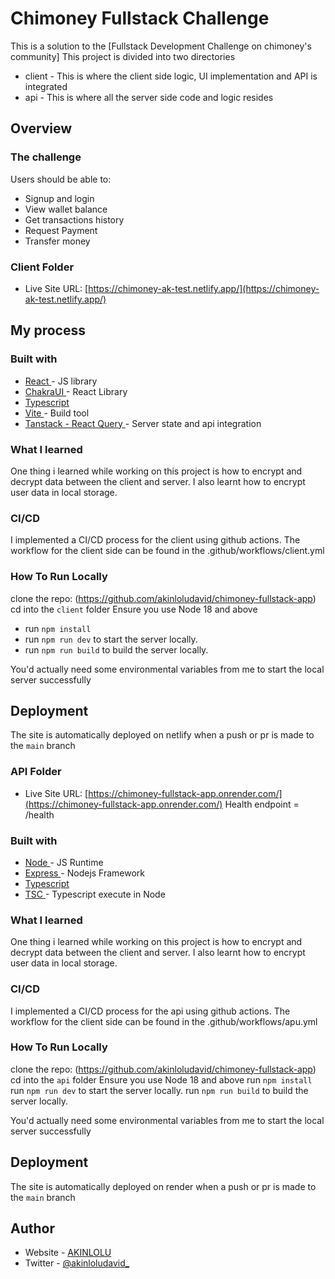 # Chimoney Fullstack Challenge

This is a solution to the [Fullstack Development Challenge on chimoney's community]
This project is divided into two directories 
- client - This is where the client side logic, UI implementation and API is integrated 
- api - This is where all the server side code and logic resides


## Overview

### The challenge

Users should be able to:

- Signup and login
- View wallet balance
- Get transactions history
- Request Payment
- Transfer money


### Client Folder


- Live Site URL: [https://chimoney-ak-test.netlify.app/](https://chimoney-ak-test.netlify.app/)

## My process

### Built with


- [React ](https://reactjs.org/) - JS library
- [ChakraUI ](https://chakra-ui.com/) - React Library
- [Typescript ](https://www.typescriptlang.org/) 
- [Vite ](https://vitejs.dev/) - Build tool
- [Tanstack - React Query ](https://tanstack.com/query/latest) - Server state and api integration




### What I learned

One thing i learned while working on this project is how to encrypt and decrypt data between the client and server.
I also learnt how to encrypt user data in local storage.


### CI/CD
I implemented a CI/CD process for the client using github actions. 
The workflow for the client side can be found in the .github/workflows/client.yml

### How To Run Locally

clone the repo: (https://github.com/akinloludavid/chimoney-fullstack-app)
cd into the ```client``` folder
Ensure you use Node 18 and above
- run ```npm install```
- run ```npm run dev``` to start the server locally.
- run ```npm run build``` to build the server locally.

You'd actually need some environmental variables from me to start the local server successfully

## Deployment
The site is automatically deployed on netlify when a push or pr is made to the ``main`` branch



### API Folder

- Live Site URL: [https://chimoney-fullstack-app.onrender.com/](https://chimoney-fullstack-app.onrender.com/)
Health endpoint = /health

### Built with


- [Node ](https://nodejs.org/) - JS Runtime
- [Express ](https://expressjs.com/) - Nodejs Framework
- [Typescript ](https://www.typescriptlang.org/) 
- [TSC ](https://www.npmjs.com/package/tsx) - Typescript execute in Node



### What I learned

One thing i learned while working on this project is how to encrypt and decrypt data between the client and server.
I also learnt how to encrypt user data in local storage.


### CI/CD
I implemented a CI/CD process for the api using github actions. 
The workflow for the client side can be found in the .github/workflows/apu.yml

### How To Run Locally

clone the repo: (https://github.com/akinloludavid/chimoney-fullstack-app)
cd into the ```api``` folder
Ensure you use Node 18 and above
run ```npm install```
run ```npm run dev``` to start the server locally.
run ```npm run build``` to build the server locally.

You'd actually need some environmental variables from me to start the local server successfully


## Deployment
The site is automatically deployed on render when a push or pr is made to the ``main`` branch


## Author

- Website - [AKINLOLU](https://akinloludavid-portoflio.netlify.app/)
- Twitter - [@akinloludavid_](https://www.twitter.com/akinloludavid_)

